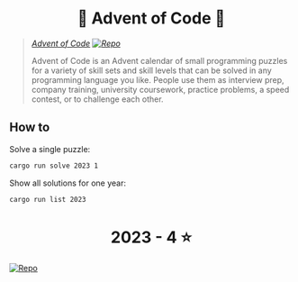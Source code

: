 <h1 align="center">
  🎄 Advent of Code 🎄
</h1>



> <cite> [Advent of Code](https://adventofcode.com/) [![Repo](https://github.com/tonigineer/advent-of-code/actions/workflows/repo.yml/badge.svg)](https://github.com/tonigineer/advent-of-code/actions/workflows/repo.yml)
>
> Advent of Code is an Advent calendar of small programming puzzles for a variety of skill sets and skill levels that can be solved in any programming language you like. People use them as interview prep, company training, university coursework, practice problems, a speed contest, or to challenge each other.</cite>

## How to

Solve a single puzzle:

```bash
cargo run solve 2023 1
```

Show all solutions for one year:

```bash
cargo run list 2023
```

<h1 align="center">
  2023 - 4 ⭐
</h1>

[![Repo](https://github.com/tonigineer/advent-of-code/actions/workflows/aoc_2023.yml/badge.svg)](https://github.com/tonigineer/advent-of-code/actions/workflows/aoc_2023.yml)

